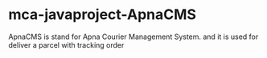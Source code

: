 # mca-javaproject-ApnaCMS

ApnaCMS is stand for Apna Courier Management System. and it is used for deliver a parcel with tracking order
